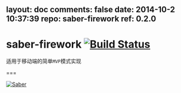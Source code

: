 layout: doc
comments: false
date: 2014-10-2 10:37:39
repo: saber-firework
ref: 0.2.0
---

# saber-firework [![Build Status](https://travis-ci.org/ecomfe/saber-firework.png?branch=develop)](https://travis-ci.org/ecomfe/saber-firework)

适用于移动端的简单`MVP`模式实现

===

[![Saber](https://f.cloud.github.com/assets/157338/1485433/aeb5c72a-4714-11e3-87ae-7ef8ae66e605.png)](http://ecomfe.github.io/saber/)
